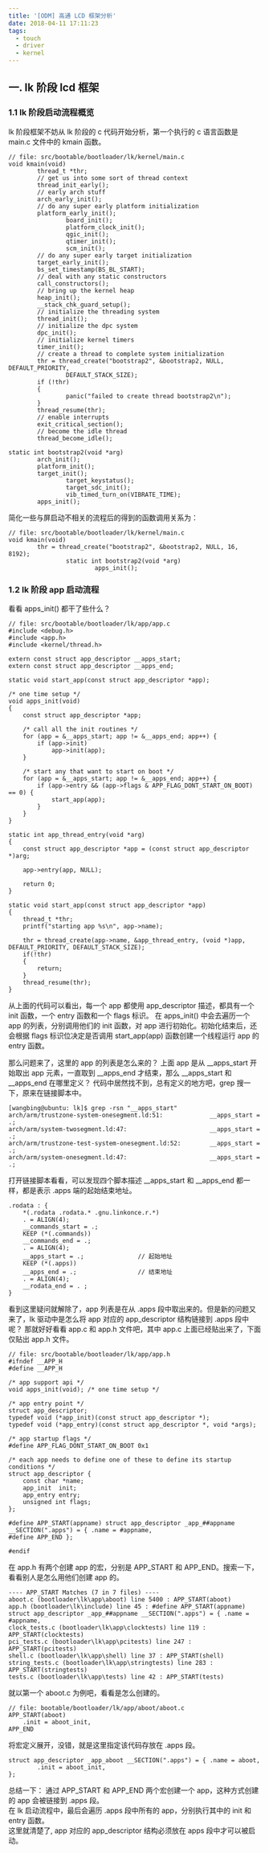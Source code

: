 ```yaml
---
title: '[ODM] 高通 LCD 框架分析'
date: 2018-04-11 17:11:23
tags:
  - touch
  - driver
  - kernel
---
```


## 一. lk 阶段 lcd 框架

### 1.1 lk 阶段启动流程概览

lk 阶段框架不妨从 lk 阶段的 c 代码开始分析，第一个执行的 c 语言函数是 main.c 文件中的 kmain 函数。

```
// file: src/bootable/bootloader/lk/kernel/main.c
void kmain(void)
        thread_t *thr;
        // get us into some sort of thread context
        thread_init_early();
        // early arch stuff
        arch_early_init();
        // do any super early platform initialization
        platform_early_init();
                board_init();
                platform_clock_init();
                qgic_init();
                qtimer_init();
                scm_init();
        // do any super early target initialization
        target_early_init();
        bs_set_timestamp(BS_BL_START);
        // deal with any static constructors
        call_constructors();
        // bring up the kernel heap
        heap_init();
        __stack_chk_guard_setup();
        // initialize the threading system
        thread_init();
        // initialize the dpc system
        dpc_init();
        // initialize kernel timers
        timer_init();
        // create a thread to complete system initialization
        thr = thread_create("bootstrap2", &bootstrap2, NULL, DEFAULT_PRIORITY, 
        		DEFAULT_STACK_SIZE);
        if (!thr)
        {
                panic("failed to create thread bootstrap2\n");
        }
        thread_resume(thr);
        // enable interrupts
        exit_critical_section();
        // become the idle thread
        thread_become_idle();

static int bootstrap2(void *arg)
        arch_init();
        platform_init();
        target_init();
                target_keystatus();
                target_sdc_init();
                vib_timed_turn_on(VIBRATE_TIME);
        apps_init();
```

简化一些与屏启动不相关的流程后的得到的函数调用关系为：

```
// file: src/bootable/bootloader/lk/kernel/main.c
void kmain(void)
        thr = thread_create("bootstrap2", &bootstrap2, NULL, 16, 8192);
                static int bootstrap2(void *arg)
                        apps_init();
```

### 1.2 lk 阶段 app 启动流程

看看 apps_init() 都干了些什么？

```
// file: src/bootable/bootloader/lk/app/app.c
#include <debug.h>
#include <app.h>
#include <kernel/thread.h>

extern const struct app_descriptor __apps_start;
extern const struct app_descriptor __apps_end;

static void start_app(const struct app_descriptor *app);

/* one time setup */
void apps_init(void)
{
	const struct app_descriptor *app;

	/* call all the init routines */
	for (app = &__apps_start; app != &__apps_end; app++) {
		if (app->init)
			app->init(app);
	}

	/* start any that want to start on boot */
	for (app = &__apps_start; app != &__apps_end; app++) {
		if (app->entry && (app->flags & APP_FLAG_DONT_START_ON_BOOT) == 0) {
			start_app(app);
		}
	}
}

static int app_thread_entry(void *arg)
{
	const struct app_descriptor *app = (const struct app_descriptor *)arg;

	app->entry(app, NULL);

	return 0;
}

static void start_app(const struct app_descriptor *app)
{
	thread_t *thr;
	printf("starting app %s\n", app->name);

	thr = thread_create(app->name, &app_thread_entry, (void *)app, DEFAULT_PRIORITY, DEFAULT_STACK_SIZE);
	if(!thr)
	{
		return;
	}
	thread_resume(thr);
}
```

从上面的代码可以看出，每一个 app 都使用 app_descriptor 描述，都具有一个 init 函数，一个 entry 函数和一个 flags 标识。
在 apps_init() 中会去遍历一个 app 的列表，分别调用他们的 init 函数，对 app 进行初始化。初始化结束后，还会根据 flags 标识位决定是否调用 start_app(app) 函数创建一个线程运行 app 的 entry 函数。
  
那么问题来了，这里的 app 的列表是怎么来的？
上面 app 是从 \__apps_start 开始取出 app 元素，一直取到 \__apps_end 才结束，那么 \__apps_start 和 \__apps_end 在哪里定义？
代码中居然找不到，总有定义的地方吧，grep 搜一下，原来在链接脚本中。

```
[wangbing@ubuntu: lk]$ grep -rsn "__apps_start"
arch/arm/trustzone-system-onesegment.ld:51:             __apps_start = .;
arch/arm/system-twosegment.ld:47:                       __apps_start = .;
arch/arm/trustzone-test-system-onesegment.ld:52:        __apps_start = .;
arch/arm/system-onesegment.ld:47:                       __apps_start = .;
```

打开链接脚本看看，可以发现四个脚本描述 \__apps_start 和 \__apps_end 都一样，都是表示 .apps 端的起始结束地址。

```
.rodata : { 
	*(.rodata .rodata.* .gnu.linkonce.r.*) 
	. = ALIGN(4);
	__commands_start = .;
	KEEP (*(.commands))
	__commands_end = .;
	. = ALIGN(4);
	__apps_start = .;               // 起始地址
	KEEP (*(.apps)) 
	__apps_end = .;                 // 结束地址
	. = ALIGN(4); 
	__rodata_end = . ;
}
```

看到这里疑问就解除了，app 列表是在从 .apps 段中取出来的。但是新的问题又来了，lk 驱动中是怎么将 app 对应的 app_descriptor 结构链接到 .apps 段中呢？
那就好好看看 app.c 和 app.h 文件吧，其中 app.c 上面已经贴出来了，下面仅贴出 app.h 文件。

```
// file: src/bootable/bootloader/lk/app/app.h
#ifndef __APP_H
#define __APP_H

/* app support api */
void apps_init(void); /* one time setup */

/* app entry point */
struct app_descriptor;
typedef void (*app_init)(const struct app_descriptor *);
typedef void (*app_entry)(const struct app_descriptor *, void *args);

/* app startup flags */
#define APP_FLAG_DONT_START_ON_BOOT 0x1

/* each app needs to define one of these to define its startup conditions */
struct app_descriptor {
	const char *name;
	app_init  init;
	app_entry entry;
	unsigned int flags;
};

#define APP_START(appname) struct app_descriptor _app_##appname __SECTION(".apps") = { .name = #appname,
#define APP_END };

#endif
```

在 app.h 有两个创建 app 的宏，分别是 APP_START 和 APP_END。搜索一下，看看别人是怎么用他们创建 app 的。

```
---- APP_START Matches (7 in 7 files) ----
aboot.c (bootloader\lk\app\aboot) line 5400 : APP_START(aboot)
app.h (bootloader\lk\include) line 45 : #define APP_START(appname) struct app_descriptor _app_##appname __SECTION(".apps") = { .name = #appname,
clock_tests.c (bootloader\lk\app\clocktests) line 119 : APP_START(clocktests)
pci_tests.c (bootloader\lk\app\pcitests) line 247 : APP_START(pcitests)
shell.c (bootloader\lk\app\shell) line 37 : APP_START(shell)
string_tests.c (bootloader\lk\app\stringtests) line 283 : APP_START(stringtests)
tests.c (bootloader\lk\app\tests) line 42 : APP_START(tests)
```

就以第一个 aboot.c 为例吧，看看是怎么创建的。

```
// file: bootable/bootloader/lk/app/aboot/aboot.c
APP_START(aboot)
	.init = aboot_init,
APP_END
```

将宏定义展开，没错，就是这里指定该代码存放在 .apps 段。

```
struct app_descriptor _app_aboot __SECTION(".apps") = { .name = aboot,
        .init = aboot_init,
};
```

总结一下：
通过 APP_START 和 APP_END 两个宏创建一个 app，这种方式创建的 app 会被链接到 .apps 段。  
在 lk 启动流程中，最后会遍历 .apps 段中所有的 app，分别执行其中的 init 和 entry 函数。  
这里就清楚了, app 对应的 app_descriptor 结构必须放在 apps 段中才可以被启动。
